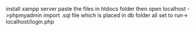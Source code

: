 install xampp server
paste the files in htdocs folder
then open localhost ->phpmyadmin
import .sql file which is placed in db folder
all set to run-> localhost/login.php
